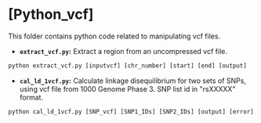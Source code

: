 # [Python_vcf]
This folder contains python code related to manipulating vcf files.

* **`extract_vcf.py`:** Extract a region from an uncompressed vcf file.

```python
python extract_vcf.py [inputvcf] [chr_number] [start] [end] [output]
```

* **`cal_ld_1vcf.py`:** Calculate linkage disequilibrium for two sets of SNPs, using vcf file from 1000 Genome Phase 3.
SNP list id in "rsXXXXX" format.

```python
python cal_ld_1vcf.py [SNP_vcf] [SNP1_IDs] [SNP2_IDs] [output] [error]
```
